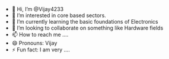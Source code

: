 - 👋 Hi, I’m @Vijay4233
- 👀 I’m interested in core based sectors.
- 🌱 I’m currently learning the basic foundations of Electronics
- 💞️ I’m looking to collaborate on something like Hardware fields
- 📫 How to reach me ....
- 😄 Pronouns: Vijay 
- ⚡ Fun fact: I am very ....

<!---
Vijay4233/Vijay4233 is a ✨ special ✨ repository because its `README.md` (this file) appears on your GitHub profile.
You can click the Preview link to take a look at your changes.
--->
